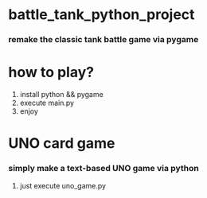 # battle_tank_python_project 
### remake the classic tank battle game via pygame  
# how to play?  
1. install python && pygame  
2. execute main.py
3. enjoy
  
# UNO card game
### simply make a text-based UNO game via python
1. just execute uno_game.py
